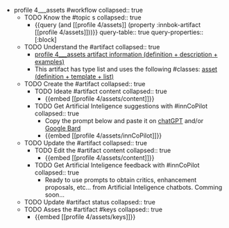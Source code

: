 
- profile 4___assets #workflow
   collapsed:: true
  - TODO Know the #topic s
    collapsed:: true
    - {{query (and [[profile 4/assets]] (property :innbok-artifact [[profile 4/assets]]))}}
      query-table:: true
      query-properties:: [:block]
  - TODO Understand the #artifact
    collapsed:: true
    - [profile 4___assets artifact information (definition + description + examples)](https://go.innbok.com/#/page/innBoK%2Fprofile-%28id%29%2Fassets%2Finfo)
    - This artifact has type list and uses the following #classes: [asset (definition + template + list)](https://go.innbok.com/#/page/innBoK%2Fclass%2Fasset)
  - TODO Create the #artifact
     collapsed:: true
    - TODO Ideate #artifact content
      collapsed:: true
      - {{embed [[profile 4/assets/content]]}}
    - TODO Get Artificial Inteligence suggestions with #innCoPilot
      collapsed:: true
      - Copy the prompt below and paste it on [chatGPT](https://chat.openai.com) and/or [Google Bard](https://bard.google.com/chat)
      - {{embed [[profile 4/assets/innCoPilot]]}}
  - TODO Update the #artifact
    collapsed:: true
    - TODO Edit the #artifact content
     collapsed:: true
      - {{embed [[profile 4/assets/content]]}}
    - TODO Get Artificial Inteligence feedback with #innCoPilot
      collapsed:: true
      - Ready to use prompts to obtain critics, enhancement proposals, etc... from Artificial Inteligence chatbots. Comming soon...
  - TODO Update #artifact status
    collapsed:: true
  - TODO Asses the #artifact #keys
    collapsed:: true
    - {{embed [[profile 4/assets/keys]]}}




